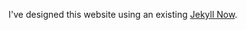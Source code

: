 I've designed this website using an existing <a href="https://jekyllnow.com" target="_blank">Jekyll Now</a>.
